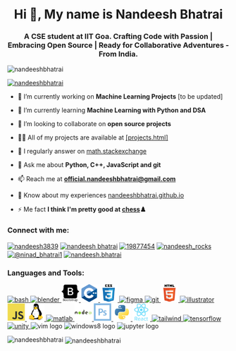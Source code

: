 <h1 align="center">Hi 👋, My name is Nandeesh Bhatrai</h1>
<h3 align="center">A CSE student at IIT Goa. Crafting Code with Passion | Embracing Open Source | Ready for Collaborative Adventures - From India.</h3>

<p align="left"> <img src="https://komarev.com/ghpvc/?username=nandeeshbhatrai&label=Profile%20views&color=0e75b6&style=flat" alt="nandeeshbhatrai" /> </p>

<p align="left"> <a href="https://github.com/ryo-ma/github-profile-trophy"><img src="https://github-profile-trophy.vercel.app/?username=nandeeshbhatrai" alt="nandeeshbhatrai" /></a> </p>

- 🔭 I’m currently working on **Machine Learning Projects** [to be updated]

- 🌱 I’m currently learning **Machine Learning with Python and DSA**

- 👯 I’m looking to collaborate on **open source projects**

- 👨‍💻 All of my projects are available at [[projects.html]]([projects.html])

- 📝 I regularly answer on [math.stackexchange](math.stackexchange.com/users/806601/nandeesh-bhatrai)

- 💬 Ask me about **Python, C++, JavaScript and git**

- 📫 Reach me at **official.nandeeshbhatrai@gmail.com**

- 📄 Know about my experiences [nandeeshbhatrai.github.io](nandeeshbhatrai.github.io)

- ⚡ Me fact **I think I'm pretty good at [chess](https://www.chess.com/member/hellonandeesh)♟️**

<h3 align="left">Connect with me:</h3>
<p align="left">
<a href="https://twitter.com/nandeesh3839" target="blank"><img align="center" src="https://raw.githubusercontent.com/rahuldkjain/github-profile-readme-generator/master/src/images/icons/Social/twitter.svg" alt="nandeesh3839" height="30" width="40" /></a>
<a href="https://linkedin.com/in/nandeesh00bhatrai" target="blank"><img align="center" src="https://raw.githubusercontent.com/rahuldkjain/github-profile-readme-generator/master/src/images/icons/Social/linked-in-alt.svg" alt="nandeesh bhatrai" height="30" width="40" /></a>
<a href="https://stackoverflow.com/users/19877454" target="blank"><img align="center" src="https://raw.githubusercontent.com/rahuldkjain/github-profile-readme-generator/master/src/images/icons/Social/stack-overflow.svg" alt="19877454" height="30" width="40" /></a>
<a href="https://www.codechef.com/users/nandeesh_rocks" target="blank"><img align="center" src="https://cdn.jsdelivr.net/npm/simple-icons@3.1.0/icons/codechef.svg" alt="nandeesh_rocks" height="30" width="40" /></a>
<a href="https://www.hackerrank.com/ninad_bhatrai1" target="blank"><img align="center" src="https://raw.githubusercontent.com/rahuldkjain/github-profile-readme-generator/master/src/images/icons/Social/hackerrank.svg" alt="@ninad_bhatrai1" height="30" width="40" /></a>
<a href="https://codeforces.com/profile/nandeesh.bhatrai" target="blank"><img align="center" src="https://raw.githubusercontent.com/rahuldkjain/github-profile-readme-generator/master/src/images/icons/Social/codeforces.svg" alt="nandeesh.bhatrai" height="30" width="40" /></a>
</p>

<h3 align="left">Languages and Tools:</h3>
<p align="left"> <a href="https://www.gnu.org/software/bash/" target="_blank" rel="noreferrer"> <img src="https://www.vectorlogo.zone/logos/gnu_bash/gnu_bash-icon.svg" alt="bash" width="40" height="40"/> </a> <a href="https://www.blender.org/" target="_blank" rel="noreferrer"> <img src="https://download.blender.org/branding/community/blender_community_badge_white.svg" alt="blender" width="40" height="40"/> </a> <a href="https://getbootstrap.com" target="_blank" rel="noreferrer"> <img src="https://raw.githubusercontent.com/devicons/devicon/master/icons/bootstrap/bootstrap-plain-wordmark.svg" alt="bootstrap" width="40" height="40"/> </a> <a href="https://www.w3schools.com/cpp/" target="_blank" rel="noreferrer"> <img src="https://raw.githubusercontent.com/devicons/devicon/master/icons/cplusplus/cplusplus-original.svg" alt="cplusplus" width="40" height="40"/> </a> <a href="https://www.w3schools.com/css/" target="_blank" rel="noreferrer"> <img src="https://raw.githubusercontent.com/devicons/devicon/master/icons/css3/css3-original-wordmark.svg" alt="css3" width="40" height="40"/> </a> <a href="https://www.figma.com/" target="_blank" rel="noreferrer"> <img src="https://www.vectorlogo.zone/logos/figma/figma-icon.svg" alt="figma" width="40" height="40"/> </a> <a href="https://git-scm.com/" target="_blank" rel="noreferrer"> <img src="https://www.vectorlogo.zone/logos/git-scm/git-scm-icon.svg" alt="git" width="40" height="40"/> </a> <a href="https://www.w3.org/html/" target="_blank" rel="noreferrer"> <img src="https://raw.githubusercontent.com/devicons/devicon/master/icons/html5/html5-original-wordmark.svg" alt="html5" width="40" height="40"/> </a> <a href="https://www.adobe.com/in/products/illustrator.html" target="_blank" rel="noreferrer"> <img src="https://www.vectorlogo.zone/logos/adobe_illustrator/adobe_illustrator-icon.svg" alt="illustrator" width="40" height="40"/> </a> <a href="https://developer.mozilla.org/en-US/docs/Web/JavaScript" target="_blank" rel="noreferrer"> <img src="https://raw.githubusercontent.com/devicons/devicon/master/icons/javascript/javascript-original.svg" alt="javascript" width="40" height="40"/> </a> <a href="https://www.linux.org/" target="_blank" rel="noreferrer"> <img src="https://raw.githubusercontent.com/devicons/devicon/master/icons/linux/linux-original.svg" alt="linux" width="40" height="40"/> </a> <a href="https://www.mathworks.com/" target="_blank" rel="noreferrer"> <img src="https://upload.wikimedia.org/wikipedia/commons/2/21/Matlab_Logo.png" alt="matlab" width="40" height="40"/> </a> <a href="https://nodejs.org" target="_blank" rel="noreferrer"> <img src="https://raw.githubusercontent.com/devicons/devicon/master/icons/nodejs/nodejs-original-wordmark.svg" alt="nodejs" width="40" height="40"/> </a> <a href="https://www.photoshop.com/en" target="_blank" rel="noreferrer"> <img src="https://raw.githubusercontent.com/devicons/devicon/master/icons/photoshop/photoshop-line.svg" alt="photoshop" width="40" height="40"/> </a> <a href="https://www.python.org" target="_blank" rel="noreferrer"> <img src="https://raw.githubusercontent.com/devicons/devicon/master/icons/python/python-original.svg" alt="python" width="40" height="40"/> </a> <a href="https://reactjs.org/" target="_blank" rel="noreferrer"> <img src="https://raw.githubusercontent.com/devicons/devicon/master/icons/react/react-original-wordmark.svg" alt="react" width="40" height="40"/> </a> <a href="https://tailwindcss.com/" target="_blank" rel="noreferrer"> <img src="https://www.vectorlogo.zone/logos/tailwindcss/tailwindcss-icon.svg" alt="tailwind" width="40" height="40"/> </a> <a href="https://www.tensorflow.org" target="_blank" rel="noreferrer"> <img src="https://www.vectorlogo.zone/logos/tensorflow/tensorflow-icon.svg" alt="tensorflow" width="40" height="40"/> </a> <a href="https://unity.com/" target="_blank" rel="noreferrer"> <img src="https://www.vectorlogo.zone/logos/unity3d/unity3d-icon.svg" alt="unity" width="40" height="40"/> </a>  <img src="https://cdn.jsdelivr.net/gh/devicons/devicon/icons/vim/vim-original.svg" height="30" width="42" alt="vim logo"  />
  <img src="https://cdn.jsdelivr.net/gh/devicons/devicon/icons/windows8/windows8-original.svg" height="30" width="42" alt="windows8 logo"  /> <img src="https://cdn.jsdelivr.net/gh/devicons/devicon/icons/jupyter/jupyter-original.svg" height="30" width="42" alt="jupyter logo"  /> </p>

<p><img align="left" src="https://github-readme-stats.vercel.app/api/top-langs?username=nandeeshbhatrai&show_icons=true&locale=en&layout=compact" alt="nandeeshbhatrai" /></p>

<p>&nbsp;<img align="center" src="https://github-readme-stats.vercel.app/api?username=nandeeshbhatrai&show_icons=true&locale=en" alt="nandeeshbhatrai" /></p>

